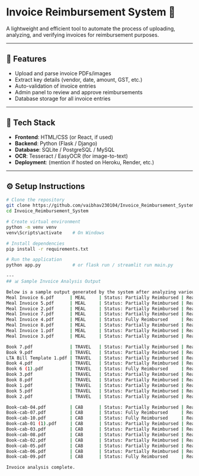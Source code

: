 # Invoice Reimbursement System 🧾

A lightweight and efficient tool to automate the process of uploading, analyzing, and verifying invoices for reimbursement purposes.

---

## 📌 Features

- Upload and parse invoice PDFs/images
- Extract key details (vendor, date, amount, GST, etc.)
- Auto-validation of invoice entries
- Admin panel to review and approve reimbursements
- Database storage for all invoice entries

---

## 🚀 Tech Stack

- **Frontend**: HTML/CSS (or React, if used)
- **Backend**: Python (Flask / Django)
- **Database**: SQLite / PostgreSQL / MySQL
- **OCR**: Tesseract / EasyOCR (for image-to-text)
- **Deployment**: (mention if hosted on Heroku, Render, etc.)

---


## ⚙️ Setup Instructions

```bash
# Clone the repository
git clone https://github.com/vaibhav230104/Invoice_Reimbursement_System.git
cd Invoice_Reimbursement_System

# Create virtual environment
python -m venv venv
venv\Scripts\activate    # On Windows

# Install dependencies
pip install -r requirements.txt

# Run the application
python app.py            # or flask run / streamlit run main.py

---
## 📊 Sample Invoice Analysis Output

Below is a sample output generated by the system after analyzing various invoices for meal, travel, and cab reimbursements:
Meal Invoice 6.pdf      | MEAL     | Status: Partially Reimbursed | Reason: Alcohol excluded. ₹200 reimbursable.
Meal Invoice 5.pdf      | MEAL     | Status: Partially Reimbursed | Reason: Meal amount ≈ ₹400 exceeds ₹200 per‑meal limit.
Meal Invoice 2.pdf      | MEAL     | Status: Partially Reimbursed | Reason: Meal amount ≈ ₹515 exceeds ₹200 per‑meal limit.
Meal Invoice 7.pdf      | MEAL     | Status: Partially Reimbursed | Reason: Alcohol excluded. ₹90 reimbursable.
Meal Invoice 4.pdf      | MEAL     | Status: Fully Reimbursed     | Reason: Meal within ₹200 limit (≈ ₹80), no alcohol.
Meal Invoice 8.pdf      | MEAL     | Status: Partially Reimbursed | Reason: Alcohol excluded. ₹200 reimbursable.
Meal Invoice 1.pdf      | MEAL     | Status: Partially Reimbursed | Reason: Alcohol excluded. ₹200 reimbursable.
Meal Invoice 3.pdf      | MEAL     | Status: Partially Reimbursed | Reason: Meal amount ≈ ₹340 exceeds ₹200 per‑meal limit.

Book 7.pdf              | TRAVEL   | Status: Partially Reimbursed | Reason: Trip cost ≈ ₹2100 exceeds ₹2000 per‑trip limit.
Book 9.pdf              | TRAVEL   | Status: Partially Reimbursed | Reason: Trip cost ≈ ₹6788 exceeds ₹2000 per‑trip limit.
LTA Bill Template 1.pdf | TRAVEL   | Status: Partially Reimbursed | Reason: Trip cost ≈ ₹4311 exceeds ₹2000 per‑trip limit.
Book 4.pdf              | TRAVEL   | Status: Partially Reimbursed | Reason: Trip cost ≈ ₹8900 exceeds ₹2000 per‑trip limit.
Book 6 (1).pdf          | TRAVEL   | Status: Fully Reimbursed     | Reason: Trip cost ≈ ₹2000 within ₹2000 limit.
Book 3.pdf              | TRAVEL   | Status: Partially Reimbursed | Reason: Trip cost ≈ ₹4352 exceeds ₹2000 per‑trip limit.
Book 8.pdf              | TRAVEL   | Status: Partially Reimbursed | Reason: Trip cost ≈ ₹2100 exceeds ₹2000 per‑trip limit.
Book 1.pdf              | TRAVEL   | Status: Partially Reimbursed | Reason: Trip cost ≈ ₹7377 exceeds ₹2000 per‑trip limit.
Book 5.pdf              | TRAVEL   | Status: Partially Reimbursed | Reason: Trip cost ≈ ₹8900 exceeds ₹2000 per‑trip limit.
Book 2.pdf              | TRAVEL   | Status: Partially Reimbursed | Reason: Trip cost ≈ ₹9899 exceeds ₹2000 per‑trip limit.

Book-cab-04.pdf         | CAB      | Status: Partially Reimbursed | Reason: Cab fare ≈ ₹161 exceeds ₹150 daily cab limit.
Book-cab-07.pdf         | CAB      | Status: Fully Reimbursed     | Reason: Cab fare ≈ ₹111 within ₹150 daily limit.
Book-cab-10.pdf         | CAB      | Status: Fully Reimbursed     | Reason: Cab fare ≈ ₹150 within ₹150 daily limit.
Book-cab-01 (1).pdf     | CAB      | Status: Partially Reimbursed | Reason: Cab fare ≈ ₹233 exceeds ₹150 daily cab limit.
Book-cab-03.pdf         | CAB      | Status: Partially Reimbursed | Reason: Cab fare ≈ ₹221 exceeds ₹150 daily cab limit.
Book-cab-08.pdf         | CAB      | Status: Partially Reimbursed | Reason: Cab fare ≈ ₹444 exceeds ₹150 daily cab limit.
Book-cab-02.pdf         | CAB      | Status: Partially Reimbursed | Reason: Cab fare ≈ ₹167 exceeds ₹150 daily cab limit.
Book-cab-05.pdf         | CAB      | Status: Partially Reimbursed | Reason: Cab fare ≈ ₹233 exceeds ₹150 daily cab limit.
Book-cab-06.pdf         | CAB      | Status: Partially Reimbursed | Reason: Cab fare ≈ ₹333 exceeds ₹150 daily cab limit.
Book-cab-09.pdf         | CAB      | Status: Fully Reimbursed     | Reason: Cab fare ≈ ₹150 within ₹150 daily limit.

Invoice analysis complete.

